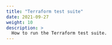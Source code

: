 ```yaml
---
title: "Terraform test suite"
date: 2021-09-27
weight: 10
description: >
  How to run the Terraform test suite.
---
```

